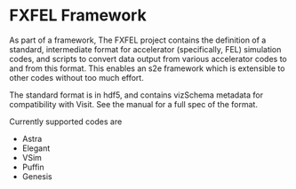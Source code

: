 # FXFEL Framework

As part of a framework, 
The FXFEL project contains the definition of a standard, intermediate format for 
accelerator (specifically, FEL) simulation codes, and scripts to  convert data 
output from various accelerator codes to and from this format. This enables an
s2e framework which is extensible to other codes without too much effort.

The standard format is in hdf5, and contains vizSchema metadata for compatibility 
with Visit. See the manual for a full spec of the format.

Currently supported codes are
  - Astra
  - Elegant
  - VSim
  - Puffin
  - Genesis


